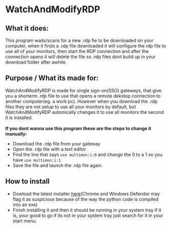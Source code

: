 # WatchAndModifyRDP
## What it does:
This program waits/scans for a new .rdp fie to be downloaded on your computer, when it finds a .rdp file downloaded it will configure the rdp file to use all of your monitors, then start the RDP connection and after the connection opens it will delete the file so .rdp files dont build up in your download folder after awhile.
<br>

## Purpose / What its made for:
WatchAndModifyRDP is made for single sign-on(SSO) gateways, that give you a shorterm .rdp file to use that opens a remote dekstop connection to another computer(eg. a work pc). However when you download the .rdp files they are not setup to use all your monitors by default, but WatchAndModifyRDP automically changes it to use all monitors the second it is installed.<br><br>
<b>If you dont wanna use this program these are the steps to change it manually:</b>
- Download the .rdp file from your gateway
- Open the .rdp file with a text editor
- Find the line that says 
```use multimon:i:0``` and change the 0 to a 1 so you have ```use multimon:i:1```
- Save the file and launch the .rdp file again.

## How to install
- Dowload the latest installer [here]([url](https://github.com/etahn-git/WatchAndModifyRDP/releases/download/v1.0/WatchAndModifyRDP.Installer.exe))(Chrome and Windows Defender may flag it as suspicious because of the way the python code is compiled into an exe)
- Finish installing it and then it should be running in your system tray if it is, your good to go if its not in your system tray just search for it in your start menu.
